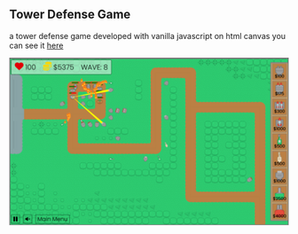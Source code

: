 ## Tower Defense Game
a tower defense game developed with vanilla javascript on html canvas
you can see it [here](https://td.ejoaquin.com/)

![screenshot](https://github.com/Nadzt/Tower-Defense/blob/main/img/screenshot.jpg)
